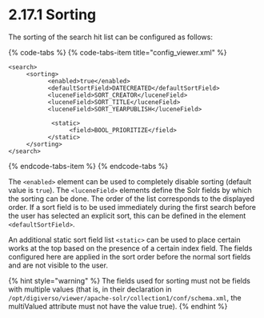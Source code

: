 # 2.17.1 Sorting

The sorting of the search hit list can be configured as follows:

{% code-tabs %}
{% code-tabs-item title="config\_viewer.xml" %}
```markup
<search>
     <sorting>
           <enabled>true</enabled>
           <defaultSortField>DATECREATED</defaultSortField>
           <luceneField>SORT_CREATOR</luceneField>
           <luceneField>SORT_TITLE</luceneField>
           <luceneField>SORT_YEARPUBLISH</luceneField>
           
            <static>
                 <field>BOOL_PRIORITIZE</field>
           </static>
     </sorting>
</search>
```
{% endcode-tabs-item %}
{% endcode-tabs %}

The `<enabled>` element can be used to completely disable sorting \(default value is `true`\). The `<luceneField>` elements  define the Solr fields by which the sorting can be done. The order of the list corresponds to the displayed order. If a sort field is to be used immediately during the first search before the user has selected an explicit sort, this can be defined in the element `<defaultSortField>`.

An additional static sort field list `<static>` can be used to place certain works at the top based on the presence of a certain index field. The fields configured here are applied in the sort order before the normal sort fields and are not visible to the user.

{% hint style="warning" %}
The fields used for sorting must not be fields with multiple values \(that is, in their declaration in `/opt/digiverso/viewer/apache-solr/collection1/conf/schema.xml`, the multiValued attribute must not have the value true\).
{% endhint %}



